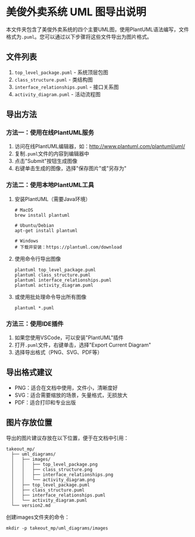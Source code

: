 # 美俊外卖系统 UML 图导出说明

本文件夹包含了美俊外卖系统的四个主要UML图，使用PlantUML语法编写，文件格式为`.puml`。您可以通过以下步骤将这些文件导出为图片格式。

## 文件列表

1. `top_level_package.puml` - 系统顶层包图
2. `class_structure.puml` - 类结构图
3. `interface_relationships.puml` - 接口关系图
4. `activity_diagram.puml` - 活动流程图

## 导出方法

### 方法一：使用在线PlantUML服务

1. 访问在线PlantUML编辑器，如：http://www.plantuml.com/plantuml/uml/
2. 复制`.puml`文件的内容到编辑器中
3. 点击"Submit"按钮生成图像
4. 右键单击生成的图像，选择"保存图片"或"另存为"

### 方法二：使用本地PlantUML工具

1. 安装PlantUML（需要Java环境）
   ```
   # MacOS
   brew install plantuml
   
   # Ubuntu/Debian
   apt-get install plantuml
   
   # Windows
   # 下载并安装：https://plantuml.com/download
   ```

2. 使用命令行导出图像
   ```
   plantuml top_level_package.puml
   plantuml class_structure.puml
   plantuml interface_relationships.puml
   plantuml activity_diagram.puml
   ```

3. 或使用批处理命令导出所有图像
   ```
   plantuml *.puml
   ```

### 方法三：使用IDE插件

1. 如果您使用VSCode，可以安装"PlantUML"插件
2. 打开`.puml`文件，右键单击，选择"Export Current Diagram"
3. 选择导出格式（PNG、SVG、PDF等）

## 导出格式建议

- PNG：适合在文档中使用，文件小，清晰度好
- SVG：适合需要缩放的场景，矢量格式，无损放大
- PDF：适合打印和专业出版

## 图片存放位置

导出的图片建议存放在以下位置，便于在文档中引用：

```
takeout_mp/
  ├── uml_diagrams/
  │   ├── images/
  │   │   ├── top_level_package.png
  │   │   ├── class_structure.png
  │   │   ├── interface_relationships.png
  │   │   └── activity_diagram.png
  │   ├── top_level_package.puml
  │   ├── class_structure.puml
  │   ├── interface_relationships.puml
  │   └── activity_diagram.puml
  └── version2.md
```

创建images文件夹的命令：
```
mkdir -p takeout_mp/uml_diagrams/images
``` 